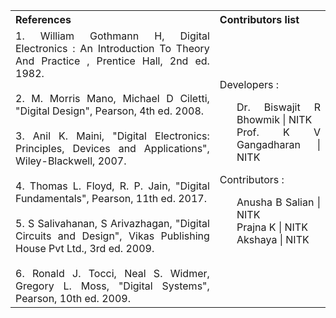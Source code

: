 <table style="text-align: justify;">
<tr style="background-color: transparent;">
  <th>References</th>
    <th>Contributors list</th>
  </tr>
  <tr style="background-color: transparent;">
  <td>
    1. William Gothmann H, Digital Electronics : An Introduction To Theory And Practice , Prentice Hall, 2nd ed. 1982.</br></br>
    2. M. Morris Mano, Michael D Ciletti, "Digital Design", Pearson, 4th ed. 2008.</br></br>
    3. Anil K. Maini, "Digital Electronics: Principles, Devices and Applications", Wiley-Blackwell, 2007.</br></br>
    4. Thomas L. Floyd, R. P. Jain, "Digital Fundamentals", Pearson, 11th ed. 2017.</br></br>
    5. S Salivahanan, S Arivazhagan, "Digital Circuits and Design", Vikas Publishing House Pvt Ltd., 3rd ed. 2009.</br></br>
    6. Ronald J. Tocci, Neal S. Widmer, Gregory L. Moss, "Digital Systems", Pearson, 10th ed. 2009.</td>
    <td>Developers :</br>
        <ul style="list-style-type: none;">
          <li>Dr. Biswajit R Bhowmik | NITK</li>
          <li>Prof. K V Gangadharan | NITK</li>
        </ul>
    Contributors :
    <ul style="list-style-type: none;">
      <li>Anusha B Salian | NITK</li>
      <li>Prajna K | NITK</li>
      <li>Akshaya | NITK</li>
    </ul></td>
  </tr>
</table>
